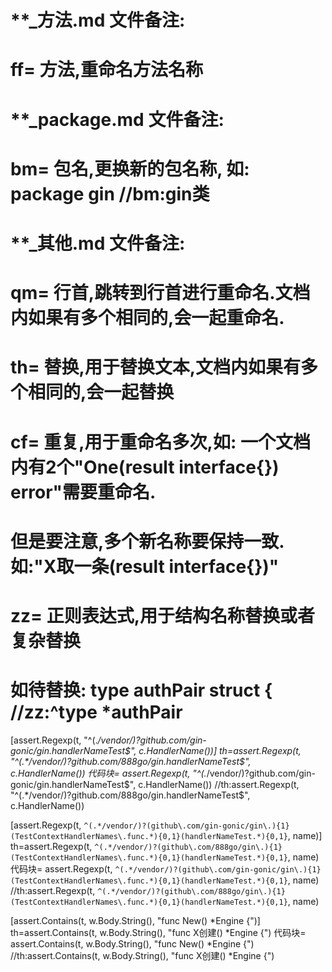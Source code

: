 # **_方法.md 文件备注:
# ff= 方法,重命名方法名称
# 
# **_package.md 文件备注:
# bm= 包名,更换新的包名称, 如: package gin //bm:gin类
#
# **_其他.md 文件备注:
# qm= 行首,跳转到行首进行重命名.文档内如果有多个相同的,会一起重命名.
# th= 替换,用于替换文本,文档内如果有多个相同的,会一起替换
# cf= 重复,用于重命名多次,如: 一个文档内有2个"One(result interface{}) error"需要重命名.
#     但是要注意,多个新名称要保持一致. 如:"X取一条(result interface{})"
# zz= 正则表达式,用于结构名称替换或者复杂替换
#     如待替换: type authPair struct { //zz:^type *authPair



[assert.Regexp(t, "^(.*/vendor/)?github.com/gin-gonic/gin.handlerNameTest$", c.HandlerName())]
th=assert.Regexp(t, "^(.*/vendor/)?github.com/888go/gin.handlerNameTest$", c.HandlerName())
代码块=	assert.Regexp(t, "^(.*/vendor/)?github.com/gin-gonic/gin.handlerNameTest$", c.HandlerName()) //th:assert.Regexp(t, "^(.*/vendor/)?github.com/888go/gin.handlerNameTest$", c.HandlerName())               

[assert.Regexp(t, `^(.*/vendor/)?(github\.com/gin-gonic/gin\.){1}(TestContextHandlerNames\.func.*){0,1}(handlerNameTest.*){0,1}`, name)]
th=assert.Regexp(t, `^(.*/vendor/)?(github\.com/888go/gin\.){1}(TestContextHandlerNames\.func.*){0,1}(handlerNameTest.*){0,1}`, name)
代码块=		assert.Regexp(t, `^(.*/vendor/)?(github\.com/gin-gonic/gin\.){1}(TestContextHandlerNames\.func.*){0,1}(handlerNameTest.*){0,1}`, name) //th:assert.Regexp(t, `^(.*/vendor/)?(github\.com/888go/gin\.){1}(TestContextHandlerNames\.func.*){0,1}(handlerNameTest.*){0,1}`, name)               

[assert.Contains(t, w.Body.String(), "func New() *Engine {")]
th=assert.Contains(t, w.Body.String(), "func X创建() *Engine {")
代码块=	assert.Contains(t, w.Body.String(), "func New() *Engine {") //th:assert.Contains(t, w.Body.String(), "func X创建() *Engine {")
